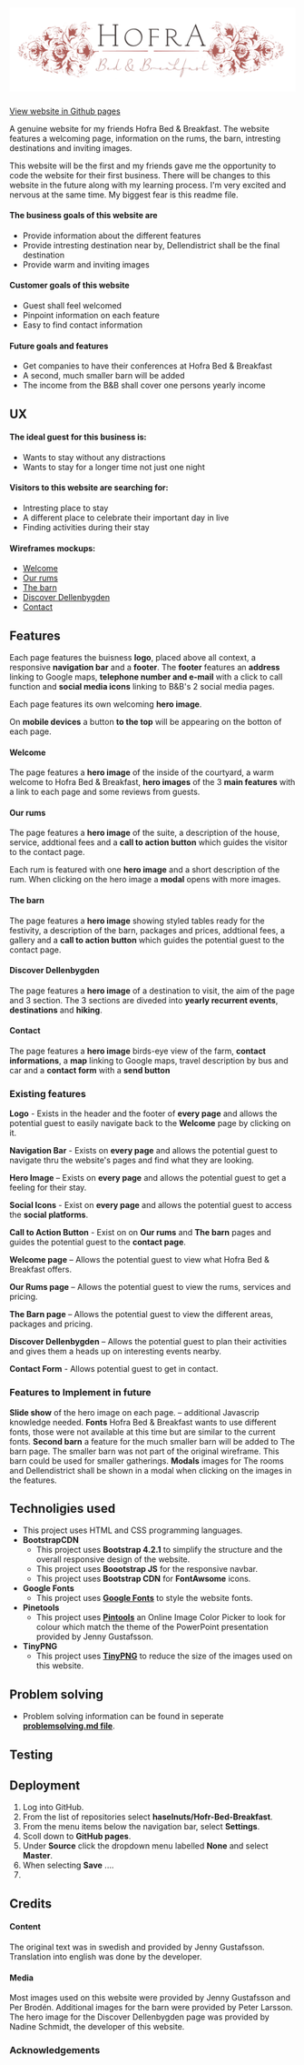 <h1 align="center">
    <a href="https://github.com/haselnuts/Hofra-Bed-Breakfast" target="_blank"><img src="assets/images/logo.png"></a>
</h1><a href="

<div align="center">

[View website in Github pages](https://github.com/haselnuts/Hofra-Bed-Breakfast)
</div>

A genuine website for my friends Hofra Bed & Breakfast. The website features a welcoming page, information
 on the rums, the barn, intresting destinations and inviting images.

This website will be the first and my friends gave me the opportunity to code the website for their first business. 
There will be changes to this website in the future along with my learning process. 
I'm very excited and nervous at the same time. My biggest fear is this readme file.

#### The business goals of this website are
- Provide information about the different features
- Provide intresting destination near by, Dellendistrict shall be the final destination
- Provide warm and inviting images

#### Customer goals of this website
- Guest shall feel welcomed
- Pinpoint information on each feature
- Easy to find contact information

#### Future goals and features
- Get companies to have their conferences at Hofra Bed & Breakfast
- A second, much smaller barn will be added
- The income from the B&B shall cover one persons yearly income

## UX
#### The ideal guest for this business is:
- Wants to stay without any distractions
- Wants to stay for a longer time not just one night

#### Visitors to this website are searching for:
- Intresting place to stay
- A different place to celebrate their important day in live
- Finding activities during their stay

#### Wireframes mockups:
- [Welcome](https://www.figma.com/file/MBrPn6xwBuE9RgPheqxibW/Hofra-Bed-%26-Breakfast?node-id=0%3A1)
- [Our rums](https://www.figma.com/file/MBrPn6xwBuE9RgPheqxibW/Hofra-Bed-%26-Breakfast?node-id=42%3A45)
- [The barn](https://www.figma.com/file/MBrPn6xwBuE9RgPheqxibW/Hofra-Bed-%26-Breakfast?node-id=2%3A24)
- [Discover Dellenbygden](https://www.figma.com/file/MBrPn6xwBuE9RgPheqxibW/Hofra-Bed-%26-Breakfast?node-id=2%3A25)
- [Contact](https://www.figma.com/file/MBrPn6xwBuE9RgPheqxibW/Hofra-Bed-%26-Breakfast?node-id=110%3A0)

## Features
Each page features the buisness **logo**, placed above all context, a responsive **navigation bar** and a **footer**.
The **footer** features an **address** linking to Google maps, **telephone number and e-mail** with a click to call function and 
**social media icons** linking to B&B's 2 social media pages. 

Each page features its own welcoming **hero image**.

On **mobile devices** a button **to the top** will be appearing on the botton of each page.

#### Welcome
The page features a **hero image** of the inside of the courtyard, a warm welcome to Hofra Bed & Breakfast, **hero images**
 of the 3 **main features** with a link to each page and some reviews from guests. 

#### Our rums
The page features a **hero image** of the suite, a description of the house, service, addtional fees and a **call to action button**
which guides the visitor to the contact page. 

Each rum is featured with one **hero image** and a short description of the rum. When clicking on the hero image a **modal** opens with more images.

#### The barn
The page features a **hero image** showing styled tables ready for the festivity, a description of the barn, packages and prices, 
addtional fees, a gallery and a **call to action button** which guides the potential guest to the contact page. 

#### Discover Dellenbygden
The page features a **hero image** of a destination to visit, the aim of the page and 3 section. The 3 sections are diveded into
 **yearly recurrent events**, **destinations** and **hiking**.

#### Contact
The page features a **hero image** birds-eye view of the farm, **contact informations**, a **map** linking to Google maps, travel description by bus and car and a 
**contact form** with a **send button**

### Existing features
**Logo** - Exists in the header and the footer of **every page** and allows the potential guest to easily navigate back 
to the **Welcome** page by clicking on it.

**Navigation Bar** - Exists on **every page** and allows the potential guest to navigate thru the website's pages and find 
what they are looking.

**Hero Image** – Exists on **every page** and allows the potential guest to get a feeling for their stay.

**Social Icons** - Exist on **every page** and allows the potential guest to access the **social platforms**.

**Call to Action Button** - Exist on on **Our rums** and **The barn** pages and guides the potential guest to the **contact page**.

**Welcome page** – Allows the potential guest to view what Hofra Bed & Breakfast offers.

**Our Rums page** – Allows the potential guest to view the rums, services and pricing.

**The Barn page** – Allows the potential guest to view the different areas, packages and pricing.

**Discover Dellenbygden** – Allows the potential guest to plan their activities and gives them a heads up on interesting 
events nearby.

**Contact Form** - Allows potential guest to get in contact.

### Features to Implement in future
**Slide show** of the hero image on each page. – additional Javascrip knowledge needed.
**Fonts** Hofra Bed & Breakfast wants to use different fonts, those were not available at this time but are similar to the 
current fonts.
**Second barn** a feature for the much smaller barn will be added to The barn page. The smaller barn was not part of the original wireframe. This barn 
could be used for smaller gatherings.
**Modals** images for The rooms and Dellendistrict shall be shown in a modal when clicking on the images in the features.

## Technoligies used
- This project uses HTML and CSS programming languages.
- **BootstrapCDN**
  - This project uses **Bootstrap 4.2.1** to simplify the structure and the overall responsive design of the website.
  - This project uses **Boootstrap JS** for the responsive navbar.
  - This project uses **Bootstrap CDN** for **FontAwsome** icons.
- **Google Fonts**
  - This project uses **[Google Fonts](https://fonts.google.com/)** to style the website fonts.
- **Pinetools**
  - This project uses **[Pintools](https://pinetools.com/image-color-picker)** an Online Image Color Picker to look for colour 
  which match the theme of the PowerPoint presentation provided by Jenny Gustafsson.
- **TinyPNG**
  - This project uses **[TinyPNG](https://tinypng.com/)** to reduce the size of the images used on this website.

## Problem solving
- Problem solving information can be found in seperate 
**[problemsolving.md file](https://github.com/haselnuts/Hofra-Bed-Breakfast/blob/master/problemsolving.md)**.

## Testing

## Deployment
  1. Log into GitHub.
  2. From the list of repositories select **haselnuts/Hofr-Bed-Breakfast**.
  3. From the menu items below the navigation bar, select **Settings**.
  4. Scoll down to **GitHub pages**.
  5. Under **Source** click the dropdown menu labelled **None** and select **Master**.
  6. When selecting **Save** ....
  7.

## Credits
#### Content
The original text was in swedish and provided by Jenny Gustafsson. Translation into english was done by the developer. 

#### Media
Most images used on this website were provided by Jenny Gustafsson and Per Brodén.
Additional images for the barn were provided by Peter Larsson.
The hero image for the Discover Dellenbygden page was provided by Nadine Schmidt, the developer of this website.

### Acknowledgements

